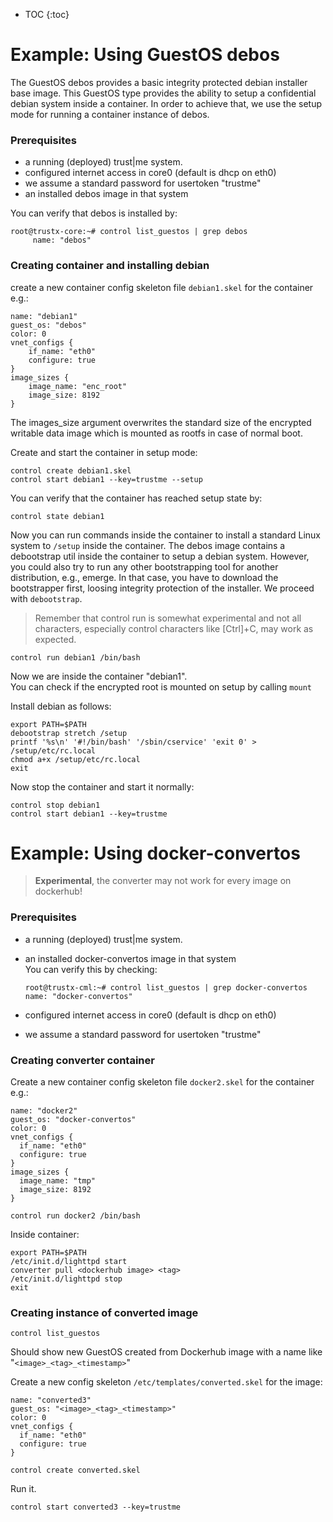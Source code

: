 ---
---

- TOC
{:toc}

# Example: Using GuestOS debos
The GuestOS debos provides a basic integrity protected debian installer
base image. This GuestOS type provides the ability to setup a
confidential debian system inside a container.
In order to achieve that, we use the setup mode for running a container instance of debos.

### Prerequisites
* a running (deployed) trust\|me system.
* configured internet access in core0 (default is dhcp on eth0)
* we assume a standard password for usertoken "trustme"
* an installed debos image in that system   

 You can verify that debos is installed by:
```
root@trustx-core:~# control list_guestos | grep debos
     name: "debos"
```

### Creating container and installing debian
create a new container config skeleton file `debian1.skel` for the container e.g.:
```
name: "debian1"
guest_os: "debos"
color: 0
vnet_configs {
    if_name: "eth0"
    configure: true
}
image_sizes {
    image_name: "enc_root"
    image_size: 8192
}
```
The images_size argument overwrites the standard size of the encrypted writable
data image which is mounted as rootfs in case of normal boot.

Create and start the container in setup mode:
```
control create debian1.skel
control start debian1 --key=trustme --setup
```
You can verify that the container has reached setup state by:
```
control state debian1
```
Now you can run commands inside the container to install
a standard Linux system to `/setup` inside the container.
The debos image contains a debootstrap util inside the container to
setup a debian system. However, you could also try to run any other
bootstrapping tool for another distribution, e.g., emerge. In that case,
you have to download the bootstrapper first, loosing integrity protection
of the installer. We proceed with `debootstrap`.
> Remember that control run is somewhat experimental and not all characters,
especially control characters like [Ctrl]+C, may work as expected.

```
control run debian1 /bin/bash
``` 
Now we are inside the container "debian1".   
You can check if the encrypted root is mounted on setup by calling `mount`

Install debian as follows:
```
export PATH=$PATH
debootstrap stretch /setup
printf '%s\n' '#!/bin/bash' '/sbin/cservice' 'exit 0' > /setup/etc/rc.local
chmod a+x /setup/etc/rc.local
exit
```
Now stop the container and start it normally:
```
control stop debian1
control start debian1 --key=trustme
```

# Example: Using docker-convertos
> **Experimental**, the converter may not work for every image on dockerhub!

### Prerequisites
* a running (deployed) trust\|me system.
* an installed docker-convertos image in that system   
  You can verify this by checking:

    ```
    root@trustx-cml:~# control list_guestos | grep docker-convertos
    name: "docker-convertos"
    ```
* configured internet access in core0 (default is dhcp on eth0)
* we assume a standard password for usertoken "trustme"

### Creating converter container
Create a new container config skeleton file `docker2.skel` for the container e.g.:
```
name: "docker2"
guest_os: "docker-convertos"
color: 0
vnet_configs {
  if_name: "eth0"
  configure: true
}
image_sizes {
  image_name: "tmp"
  image_size: 8192
}
```

```
control run docker2 /bin/bash
```
Inside container:
```
export PATH=$PATH
/etc/init.d/lighttpd start
converter pull <dockerhub image> <tag>
/etc/init.d/lighttpd stop
exit
```

### Creating instance of converted image
```
control list_guestos
```
Should show new GuestOS created from Dockerhub image
with a name like "`<image>_<tag>_<timestamp>`"

Create a new config skeleton `/etc/templates/converted.skel` for the image:
```
name: "converted3"
guest_os: "<image>_<tag>_<timestamp>"
color: 0
vnet_configs {
  if_name: "eth0"
  configure: true
}
```

```
control create converted.skel
```
Run it.
```
control start converted3 --key=trustme
```
